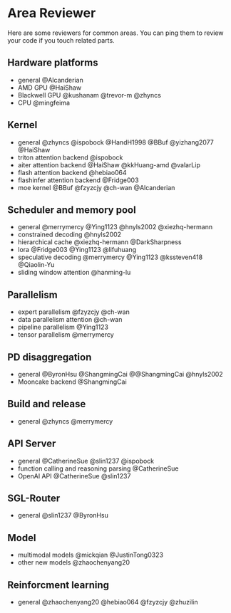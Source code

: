 # Area Reviewer

Here are some reviewers for common areas. You can ping them to review your code if you touch related parts.

## Hardware platforms
- general @Alcanderian
- AMD GPU @HaiShaw
- Blackwell GPU @kushanam @trevor-m @zhyncs
- CPU @mingfeima

## Kernel
- general @zhyncs @ispobock @HandH1998 @BBuf @yizhang2077 @HaiShaw
- triton attention backend @ispobock
- aiter attention backend @HaiShaw @kkHuang-amd @valarLip
- flash attention backend @hebiao064
- flashinfer attention backend @Fridge003
- moe kernel @BBuf @fzyzcjy @ch-wan @Alcanderian

## Scheduler and memory pool
- general @merrymercy @Ying1123 @hnyls2002 @xiezhq-hermann
- constrained decoding @hnyls2002
- hierarchical cache @xiezhq-hermann @DarkSharpness
- lora @Fridge003 @Ying1123 @lifuhuang
- speculative decoding @merrymercy @Ying1123 @kssteven418 @Qiaolin-Yu
- sliding window attention @hanming-lu

## Parallelism
- expert parallelism @fzyzcjy @ch-wan
- data parallelism attention @ch-wan
- pipeline parallelism @Ying1123
- tensor parallelism @merrymercy

## PD disaggregation
- general @ByronHsu @ShangmingCai @@ShangmingCai @hnyls2002
- Mooncake backend @ShangmingCai

## Build and release
- general @zhyncs @merrymercy

## API Server
- general @CatherineSue @slin1237 @ispobock
- function calling and reasoning parsing @CatherineSue
- OpenAI API @CatherineSue @slin1237

## SGL-Router
- general @slin1237 @ByronHsu

## Model
- multimodal models @mickqian @JustinTong0323
- other new models @zhaochenyang20

## Reinforcment learning
- general @zhaochenyang20 @hebiao064 @fzyzcjy @zhuzilin
